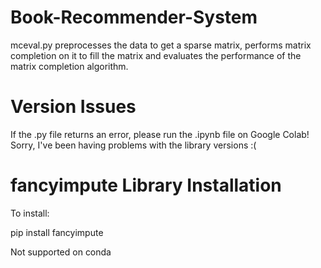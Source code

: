 # Book-Recommender-System
mceval.py preprocesses the data to get a sparse matrix, performs matrix completion on it to fill the matrix and evaluates the performance of the matrix completion algorithm.

# Version Issues
If the .py file returns an error, please run the .ipynb file on Google Colab! Sorry, I've been having problems with the library versions :(

# fancyimpute Library Installation
To install:

pip install fancyimpute

Not supported on conda
